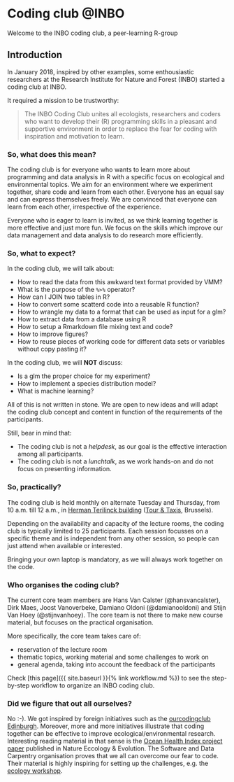 # Coding club @INBO

Welcome to the INBO coding club, a peer-learning R-group

## Introduction

In January 2018, inspired by other examples, some enthousiastic researchers at the Research Institute for Nature and Forest (INBO) started a coding club at INBO.

It required a mission to be trustworthy:

> The INBO Coding Club unites all ecologists, researchers and coders  who want to develop their (R) programming skills in a pleasant and supportive environment in order to replace the fear for coding with inspiration and motivation to learn.

### So, what does this mean?

The coding club is for everyone who wants to learn more about programming and data analysis in R with a specific focus on ecological and environmental topics. We aim for an environment where we experiment together, share code and learn from each other. Everyone has an equal say and can express themselves freely. We are convinced that everyone can learn from each other, irrespective of the experience.

Everyone who is eager to learn is invited, as we think learning together is more effective and just more fun. We focus on the skills which improve our data management and data analysis to do research more efficiently.

### So, what to expect?

In the coding club, we will talk about:

- How to read the data from this awkward text format provided by VMM?
- What is the purpose of the `%>%` operator?
- How can I JOIN two tables in R?
- How to convert some scatterd code into a reusable R function?
- How to wrangle my data to a format that can be used as input for a glm?
- How to extract data from a database using R
- How to setup a Rmarkdown file mixing text and code?
- How to improve figures?
- How to reuse pieces of working code for different data sets or variables without copy pasting it?

In the coding club, we will __NOT__ discuss:

- Is a glm the proper choice for my experiment?
- How to implement a species distribution model?
- What is machine learning?

All of this is not written in stone. We are open to new ideas and will adapt the coding club concept and content in function of the requirements of the participants.

Still, bear in mind that:

- The coding club is not a _helpdesk_, as our goal is the effective interaction among all participants.
- The coding club is not a _lunchtalk_, as we work hands-on and do not focus on presenting information.

### So, practically?

The coding club is held monthly on alternate Tuesday and Thursday, from 10 a.m. till 12 a.m., in [Herman Terilinck building](https://www.vlaanderen.be/nl/vlaamse-overheid/gebouwen/herman-teirlinckgebouw) ([Tour & Taxis](https://en.wikipedia.org/wiki/Tour_%26_Taxis), Brussels).

Depending on the availability and capacity of the lecture rooms, the coding club is typically limited to 25 participants. Each session focusses on a specific theme and is independent from any other session, so people can just attend when available or interested.

Bringing your own laptop is mandatory, as we will always work together on the code.

### Who organises the coding club?

The current core team members are Hans Van Calster (@hansvancalster), Dirk Maes, Joost Vanoverbeke, Damiano Oldoni (@damianooldoni) and Stijn Van Hoey (@stijnvanhoey). The core team is not there to make new course material, but focuses on the practical organisation.

More specifically, the core team takes care of:

* reservation of the lecture room
* thematic topics, working material and some challenges to work on
* general agenda, taking into account the feedback of the participants

Check [this page]({{ site.baseurl }}{% link workflow.md  %}) to see the step-by-step workflow to organize an INBO coding club.

### Did we figure that out all ourselves?

No :-). We got inspired by foreign initiatives such as the [ourcodingclub Edinburgh](https://ourcodingclub.github.io/). Moreover, more and more initiatives illustrate that coding together can be effective to improve ecological/environmental research. Interesting reading material in that sense is the [Ocean Health Index project paper](https://www.nature.com/articles/s41559-017-0160) published in Nature Eccology & Evolution. The Software and Data Carpentry organisation proves that we all can overcome our fear to code. Their material is highly inspiring for setting up the challenges, e.g. the [ecology workshop](http://www.datacarpentry.org/lessons/#ecology-workshop).

